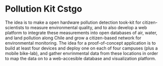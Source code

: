 # Pollution Kit Cstgo
The idea is to make a open hardware pollution detection took-kit for citizen-scientists to measure environmental quality, and to also develop a web platform to integrate these measurements into open databases of air, water, and land pollution along Chile and grow a citizen-based network for environmental monitoring. The idea for a proof-of-concept application is to build at least four devices and deploy one on each of four campuses (plus a mobile bike-lab), and gather envrinmental data from these locations in order to map the data on to a web-accesible database and visualization platform.
